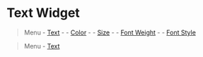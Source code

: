 # Text Widget

> Menu
    - [Text](https://github.com/Roseedee/Flutter-git/blob/629c5f4819411dfe84760f344f358c46b892bb8a/Text/text_widget/lib/main.dart#L41)
    - 
    - [Color](https://github.com/Roseedee/Flutter-git/blob/629c5f4819411dfe84760f344f358c46b892bb8a/Text/text_widget/lib/main.dart#L43)
    - 
    - [Size](https://github.com/Roseedee/Flutter-git/blob/629c5f4819411dfe84760f344f358c46b892bb8a/Text/text_widget/lib/main.dart#L44)
    - 
    - [Font Weight](https://github.com/Roseedee/Flutter-git/blob/629c5f4819411dfe84760f344f358c46b892bb8a/Text/text_widget/lib/main.dart#LL45C1-L45C1)
    - 
    - [Font Style](https://github.com/Roseedee/Flutter-git/blob/629c5f4819411dfe84760f344f358c46b892bb8a/Text/text_widget/lib/main.dart#L46)

> Menu
    - [Text](https://github.com/Roseedee/Flutter-git/blob/629c5f4819411dfe84760f344f358c46b892bb8a/Text/text_widget/lib/main.dart#L41)
